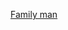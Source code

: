 [Family man](https://www.primevideo.com/detail/0S3QYI59BAEI5KVLHCKSR91YGD/ref=atv_hm_hom_c_bV3MWc_sGJwJV_1_1)
